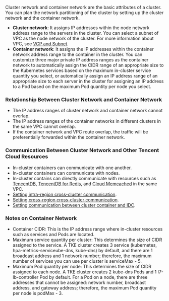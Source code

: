 Cluster network and container network are the basic attributes of a cluster. You can plan the network partitioning of the cluster by setting up the cluster network and the container network.
- **Cluster network**: It assigns IP addresses within the node network address range to the servers in the cluster. You can select a subnet of VPC as the node network of the cluster. For more information about VPC, see [VCP and Subnet](https://intl.cloud.tencent.com/document/product/215/4927).
- **Container network**: It assigns the IP addresses within the container network address range to the container in the cluster. You can customize three major private IP address ranges as the container network to automatically assign the CIDR range of an appropriate size to the Kubernetes services based on the maximum in-cluster service quantity you select, or automatically assign an IP address range of an appropriate size to each server in the cluster for assigning an IP address to a Pod based on the maximum Pod quantity per node you select.

### Relationship Between Cluster Network and Container Network

- The IP address ranges of cluster network and container network cannot overlap.
- The IP address ranges of the container networks in different clusters in the same VPC cannot overlap.
- If the container network and VPC route overlap, the traffic will be preferentially forwarded within the container network.

### Communication Between Cluster Network and Other Tencent Cloud Resources

- In-cluster containers can communicate with one another.
- In-cluster containers can communicate with nodes.
- In-cluster contains can directly communicate with resources such as [TencentDB](https://cloud.tencent.com/product/cdb-overview), [TencentDB for Redis](https://intl.cloud.tencent.com/document/product/239/3205), and [Cloud Memcached]( https://cloud.tencent.com/document/product/241/7489) in the same VPC.
- [Setting intra-region cross-cluster communication](https://intl.cloud.tencent.com/document/product/457/30645).
- [Setting cross-region cross-cluster communication](https://intl.cloud.tencent.com/document/product/457/30646).
- [Setting communication between cluster container and IDC](https://intl.cloud.tencent.com/document/product/457/30647).

### Notes on Container Network

- Container CIDR: This is the IP address range where in-cluster resources such as services and Pods are located.
- Maximum service quantity per cluster: This determines the size of CIDR assigned to the service.
 A TKE cluster creates 3 service (kubernetes, hpa-metrics-serviceube-dns, kube-dns) by default, and there are 1 broadcast address and 1 network number; therefore, the maximum number of services you can use per cluster is serviceMax - 5.
- Maximum Pod quantity per node: This determines the size of CIDR assigned to each node.
 A TKE cluster creates 2 kube-dns Pods and 1 l7-lb-controller Pod by default.
For a Pod on a node, there are three addresses that cannot be assigned: network number, broadcast address, and gateway address; therefore, the maximum Pod quantity per node is podMax - 3.

